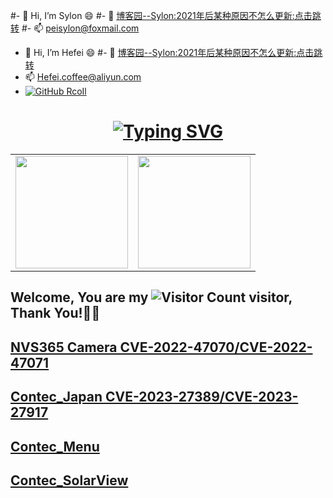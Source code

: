 
#- 👋 Hi, I’m Sylon 😄
#- 📝 [博客园--Sylon:2021年后某种原因不怎么更新:点击跳转](https://sylon.cnblogs.com/)
#- 📫 peisylon@foxmail.com
- 👋 Hi, I’m Hefei 😄
#- 📝 [博客园--Sylon:2021年后某种原因不怎么更新:点击跳转](https://sylon.cnblogs.com/)
- 📫 Hefei.coffee@aliyun.com 
- [![GitHub RcoIl](https://img.shields.io/github/followers/Sylon001?label=follower%20github&style=flat-square)](https://github.com/Sylon001)


<h1 align="center">
<a href="https://git.io/typing-svg"><img src="https://readme-typing-svg.herokuapp.com?font=Exo+2&pause=1000&color=F71A33&background=712DFF00&center=true&width=435&lines=Welcome+to+my+home+page+📝;I+am+Sylon+😄;I+guess+you+are+a+hacker+%F0%9F%A4%94;Nice+to+meet+you+%F0%9F%98%9D;Hope+there+is+something+you+need+%F0%9F%8E%81" alt="Typing SVG" /></a>
</h1> 
  


<!---
![github统计](https://stats.justsong.cn/api/github?username=Sylon001&theme=dark&lang=en)

![Top Langs](https://github-readme-stats.vercel.app/api/top-langs/?username=Sylon001&layout=compact&theme=tokyonight)

![all-smile's GitHub stats](https://github-readme-stats.vercel.app/api?username=Sylon001&show_icons=true&theme=tokyonight)
--->

<center>
  <table>
    <tr>
        <td><img height="180px" align="center" src="https://github-readme-stats.vercel.app/api?username=Sylon001&theme=gruvbox&show_icons=true&count_private=true" /></td>
        <td><img height="180px" align="center" src="https://github-readme-stats.vercel.app/api/top-langs/?username=Sylon001&hide=html,css,javascript&layout=compact&theme=gruvbox" /></td>
    </tr>   
  </table>
</center> 


## Welcome, You are my ![Visitor Count](https://profile-counter.glitch.me/Sylon001/count.svg) visitor, Thank You!🎉🎉

  
## [NVS365 Camera CVE-2022-47070/CVE-2022-47071](https://github.com/Sylon001/NVS-365-Camera/)

## [Contec_Japan  CVE-2023-27389/CVE-2023-27917](https://github.com/Sylon001/contec_japan/)

## [Contec_Menu](https://github.com/Sylon001/Contec_Menu/)

## [Contec_SolarView](https://github.com/Sylon001/Contec_SolarView/)

<!---
## [NVS365 Camera CVE-2022-47070/CVE-2022-47071](https://github.com/Sylon001/NVS-365-Camera/) ![GitHub仓库信息卡片](https://github-stats.ubrong.com/api/pin/?username=Sylon001&repo=NVS-365-Camera&theme=dark)

## [Contec_Japan](https://github.com/Sylon001/contec_japan/) ![GitHub仓库信息卡片](https://github-stats.ubrong.com/api/pin/?username=Sylon001&repo=contec_japan&theme=dark)

## [All-Defense-Tool](https://github.com/Sylon001/All-Defense-Tool) ![GitHub仓库信息卡片](https://github-stats.ubrong.com/api/pin/?username=Sylon001&repo=All-Defense-Tool&theme=dark)


Sylon001/Sylon001 is a ✨ special ✨ repository because its `README.md` (this file) appears on your GitHub profile.
You can click the Preview link to take a look at your changes.
--->
